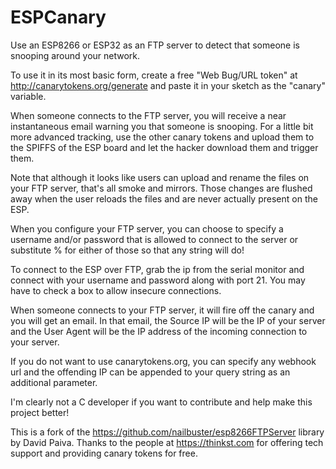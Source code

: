 # ESPCanary
Use an ESP8266 or ESP32 as an FTP server to detect that someone is snooping around your network.

To use it in its most basic form, create a free "Web Bug/URL token" at http://canarytokens.org/generate and paste it in your sketch as the "canary" variable.

When someone connects to the FTP server, you will receive a near instantaneous email warning you that
someone is snooping.  For a little bit more advanced tracking, use the other canary tokens and upload them to the SPIFFS of the ESP board and let the hacker download them and trigger them.

Note that although it looks like users can upload and rename the files on your FTP server, that's all smoke and mirrors. Those changes are flushed away when the user reloads the files and are never actually present on the ESP.  

When you configure your FTP server, you can choose to specify a username and/or password that is allowed
to connect to the server or substitute % for either of those so that any string will do!

To connect to the ESP over FTP, grab the ip from the serial monitor and connect with your username and password along with port 21.  You may have to check a box to allow insecure connections.

When someone connects to your FTP server, it will fire off the canary and you will get an email. In that
email, the Source IP will be the IP of your server and the User Agent will be the IP address of the
incoming connection to your server.  

If you do not want to use canarytokens.org, you can specify any webhook url and the offending IP
can be appended to your query string as an additional parameter.

I'm clearly not a C developer if you want to contribute and help make this project better!

This is a fork of the https://github.com/nailbuster/esp8266FTPServer library by David Paiva.
Thanks to the people at https://thinkst.com for offering tech support and providing canary tokens for free.
